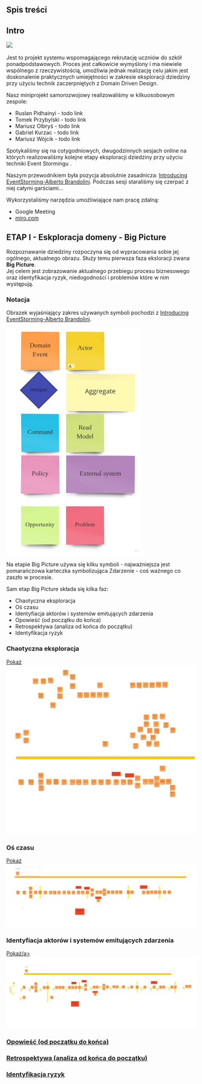 ## Spis treści

## Intro

![](img/pupils.png)

Jest to projekt systemu wspomagającego rekrutację uczniów do szkół ponadpodstawowych. Proces jest całkowicie wymyślony i ma niewiele wspólnego
 z rzeczywistością, umożliwia jednak realizację celu jakim jest doskonalenie praktycznych umiejętności w zakresie
  eksploracji dziedziny przy użyciu technik zaczerpniętych z Domain Driven Design.
  
Nasz  miniprojekt samorozwojowy realizowaliśmy w kilkuosobowym zespole:

* Ruslan Pidhainyi - todo link
* Tomek Przybylski - todo link
* Mariusz Olbryś - todo link
* Gabriel Kurzac - todo link
* Mariusz Wójcik - todo link


Spotykaliśmy się na cotygodniowych, dwugodzinnych sesjach online na których realizowaliśmy kolejne etapy eksploracji dziedziny przy użyciu techniki
 Event Stormingu . 
 
 Naszym przewodnikiem była pozycja absolutnie zasadnicza:
 [Introducing EventStorming-Alberto Brandolini](https://leanpub.com/introducing_eventstorming). 
 Podczas sesji staraliśmy się czerpać z niej całymi garściami...
 
 Wykorzystaliśmy narzędzia umożliwiające nam pracę zdalną: 
 
 * Google Meeting
 * [miro.com](http://www.miro.com)

   
## ETAP I - Eskploracja domeny - Big Picture

Rozpoznawanie dziedziny rozpoczyna się od wypracowania sobie jej ogólnego, aktualnego obrazu. Służy temu pierwsza faza eksloracji zwana **Big Picture**.  
Jej celem jest zobrazowanie aktualnego przebiegu procesu biznesowego oraz identyfikacja ryzyk, niedogodności i problemów które w nim występują.   

### Notacja

Obrazek wyjaśniający zakres używanych symboli pochodzi z [Introducing EventStorming-Alberto Brandolini](https://leanpub.com/introducing_eventstorming).

![Introducing EventStorming-Alberto Brandolini](img/event-storming-symbols.png) 

Na etapie Big Picture używa się kilku symboli - najważniejsza jest pomarańczowa karteczka symbolizująca Zdarzenie - coś ważnego co zaszło  w procesie.

Sam etap Big Picture składa się kilka faz:
* Chaotyczna eksploracja
* Oś czasu
* Identyfiacja aktorów i systemów emitujących zdarzenia
* Opowieść (od początku do końca)
* Retrospektywa (analiza od końca do początku)
* Identyfikacja ryzyk


### Chaotyczna eksploracja

<a href="https://raw.githubusercontent.com/mwwojcik/secondary-school-recruitment-system/master/img/ES-training-big-picture-chaotic.jpg" target="_blank
">Pokaż</a>
![](img/ES-training-big-picture-chaotic.jpg)

### Oś czasu

<a href="https://raw.githubusercontent.com/mwwojcik/secondary-school-recruitment-system/master/img/ES-training-bigpicture-timeline.jpg" target="_blank
">Pokaż</a>
![](img/ES-training-bigpicture-timeline.jpg)

### Identyfiacja aktorów i systemów emitujących zdarzenia

<a href="https://raw.githubusercontent.com/mwwojcik/secondary-school-recruitment-system/master/img/ES-training-bigpicture-actors.jpg" target="_blank
">Pokaż/a>
![](img/ES-training-bigpicture-actors.jpg)


### Opowieść (od początku do końca)

### Retrospektywa (analiza od końca do początku)

### Identyfikacja ryzyk 


<!--
## Domain exploration
### EventStorming - general assumptions

#### Phase 1 - Big Picture
It has the character of a workshop aimed at discovery **hot spots** . 
Hot spot can mean:
* lack of expert knowledge (regarding this part of the process)
* uncertainty
* risk

The modeling space is **timeline** .

##### Stage 1 - finding unordered events
Workshop participants search for events that are important in their process.   At the beginning, no chronology is allowed. 
 
##### Stage 2 - ordering on the timeline
At this stage, the events are arranged in chronological order. 

##### Stage 3 - reversing the narrative
In this step the consistency check is performed. Participants analyze events from the end to the beginning and reflect on what must happen before .

##### Stage 4 - identyfing actors
Workshop participants successively analyze the events and identify their sources. The event source can be an actor or other system. 

##### Stage 5 - identyfing hot spots
In this step, hot spots are identified, i.e. places that are undefined and require special attention

#### Phase 2 - Process Modelling
The goal is to implement future that solve a specific problem. The modeling space is **timeline** . At this stage, workshop participants identify autonomous 
fragments of the process which are the basis for isolating separate Bounded Context. At this stage, workshop participants identify autonomy fragments of the process, 
which are the basis for the identification of separate Limited Contexts, and look for the possibility of process optimization.  

Diagrams are detailed, new, more precise elements are introduced. Finally, aggregates are distinguished.
-->

<!--
### Secondary School Recruitment System - domain exploration - Big Picture 

#### Events

<a href="https://raw.githubusercontent.com/mwwojcik/secondary-school-recruitment-system/master/img/recruiment-big-picture-events.png" target="_blank">Show
 picture
</a>

![](img/recruiment-big-picture-events.png)

#### Events arranged in chronological order

<a href="https://raw.githubusercontent.com/mwwojcik/secondary-school-recruitment-system/master/img/recruiment-big-picture-events-timeline.png" target="_blank">Show
 picture
</a>

![](img/recruiment-big-picture-events-timeline.png)
-->